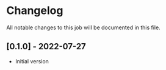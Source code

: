 # Changelog
All notable changes to this job will be documented in this file.

## [0.1.0] - 2022-07-27
* Initial version